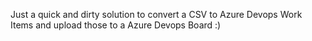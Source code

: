 Just a quick and dirty solution to convert a CSV to Azure Devops Work Items and upload those to a Azure Devops Board :)